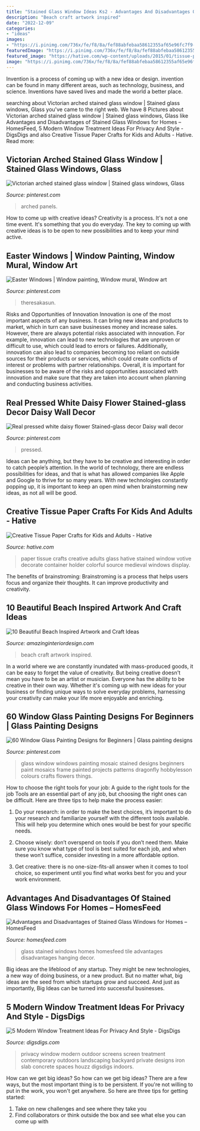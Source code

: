 ```yaml
---
title: "Stained Glass Window Ideas Ks2 - Advantages And Disadvantages Of Stained Glass Windows For Homes – Homesfeed"
description: "Beach craft artwork inspired"
date: "2022-12-09"
categories:
- "ideas"
images:
- "https://i.pinimg.com/736x/fe/f8/8a/fef88abfebaa58612355af65e96fc7f9--glass-painting-designs-painting-ideas-for-beginners.jpg"
featuredImage: "https://i.pinimg.com/736x/fe/f8/8a/fef88abfebaa58612355af65e96fc7f9--glass-painting-designs-painting-ideas-for-beginners.jpg"
featured_image: "https://hative.com/wp-content/uploads/2015/01/tissue-paper-crafts/5-tissue-paper-crafts.jpg"
image: "https://i.pinimg.com/736x/fe/f8/8a/fef88abfebaa58612355af65e96fc7f9--glass-painting-designs-painting-ideas-for-beginners.jpg"
---
```



Invention is a process of coming up with a new idea or design. invention can be found in many different areas, such as technology, business, and science. Inventions have saved lives and made the world a better place.

	

		
searching about Victorian arched stained glass window | Stained glass windows, Glass you've came to the right web. We have 8 Pictures about Victorian arched stained glass window | Stained glass windows, Glass like Advantages and Disadvantages of Stained Glass Windows for Homes – HomesFeed, 5 Modern Window Treatment Ideas For Privacy And Style - DigsDigs and also Creative Tissue Paper Crafts for Kids and Adults - Hative. Read more:
		
    
## Victorian Arched Stained Glass Window | Stained Glass Windows, Glass

<img loading=lazy src="https://i.pinimg.com/736x/00/8d/94/008d9405d6006c249bdcdbaf85221887.jpg" onerror="this.onerror=null;this.src='https://tse3.mm.bing.net/th?id=OIP.2p0vdTHeex05Fat1CMolYgHaJ3&amp;pid=15.1';" alt="Victorian arched stained glass window | Stained glass windows, Glass">

_Source: pinterest.com_

>arched panels. 

	

How to come up with creative ideas?
Creativity is a process. It's not a one time event. It's something that you do everyday. The key to coming up with creative ideas is to be open to new possibilities and to keep your mind active.

    
## Easter Windows | Window Painting, Window Mural, Window Art

<img loading=lazy src="https://i.pinimg.com/736x/1d/6c/20/1d6c200197612ce60792e99f1f9be9f4.jpg" onerror="this.onerror=null;this.src='https://tse1.mm.bing.net/th?id=OIP.11CcjhUVCwQl88HiSF42OAHaFj&amp;pid=15.1';" alt="Easter Windows | Window painting, Window mural, Window art">

_Source: pinterest.com_

>theresakasun. 

	

Risks and Opportunities of Innovation
Innovation is one of the most important aspects of any business. It can bring new ideas and products to market, which in turn can save businesses money and increase sales. However, there are always potential risks associated with innovation. For example, innovation can lead to new technologies that are unproven or difficult to use, which could lead to errors or failures. Additionally, innovation can also lead to companies becoming too reliant on outside sources for their products or services, which could create conflicts of interest or problems with partner relationships. Overall, it is important for businesses to be aware of the risks and opportunities associated with innovation and make sure that they are taken into account when planning and conducting business activities.

    
## Real Pressed White Daisy Flower Stained-glass Decor Daisy Wall Decor

<img loading=lazy src="https://i.pinimg.com/736x/da/96/bc/da96bceb67c6ae1c67cd4eba53c54583.jpg" onerror="this.onerror=null;this.src='https://tse3.mm.bing.net/th?id=OIP.QdUZfA_meqyDqduu4Vy8eQHaI0&amp;pid=15.1';" alt="Real pressed white daisy flower Stained-glass decor Daisy wall decor">

_Source: pinterest.com_

>pressed. 

	

Ideas can be anything, but they have to be creative and interesting in order to catch people’s attention. In the world of technology, there are endless possibilities for ideas, and that is what has allowed companies like Apple and Google to thrive for so many years. With new technologies constantly popping up, it is important to keep an open mind when brainstorming new ideas, as not all will be good.

    
## Creative Tissue Paper Crafts For Kids And Adults - Hative

<img loading=lazy src="https://hative.com/wp-content/uploads/2015/01/tissue-paper-crafts/5-tissue-paper-crafts.jpg" onerror="this.onerror=null;this.src='https://tse2.mm.bing.net/th?id=OIP.2Rr-L-jBv3a80X69Jww6oQHaMj&amp;pid=15.1';" alt="Creative Tissue Paper Crafts for Kids and Adults - Hative">

_Source: hative.com_

>paper tissue crafts creative adults glass hative stained window votive decorate container holder colorful source medieval windows display. 

	

The benefits of brainstroming:
Brainstroming is a process that helps users focus and organize their thoughts. It can improve productivity and creativity.

    
## 10 Beautiful Beach Inspired Artwork And Craft Ideas

<img loading=lazy src="http://www.amazinginteriordesign.com/wp-content/uploads/2017/07/10-Beautiful-Beach-Inspired-Artwork-and-Craft-Ideas-fi.jpg" onerror="this.onerror=null;this.src='https://tse2.mm.bing.net/th?id=OIP.-et0juEE7lJSgAFa4nU8DwHaJ4&amp;pid=15.1';" alt="10 Beautiful Beach Inspired Artwork and Craft Ideas">

_Source: amazinginteriordesign.com_

>beach craft artwork inspired. 

	

In a world where we are constantly inundated with mass-produced goods, it can be easy to forget the value of creativity. But being creative doesn't mean you have to be an artist or musician. Everyone has the ability to be creative in their own way. Whether it's coming up with new ideas for your business or finding unique ways to solve everyday problems, harnessing your creativity can make your life more enjoyable and enriching.

    
## 60 Window Glass Painting Designs For Beginners | Glass Painting Designs

<img loading=lazy src="https://i.pinimg.com/736x/fe/f8/8a/fef88abfebaa58612355af65e96fc7f9--glass-painting-designs-painting-ideas-for-beginners.jpg" onerror="this.onerror=null;this.src='https://tse3.mm.bing.net/th?id=OIP.z_KxAlLX3FA3F5O3KX7i-wHaNO&amp;pid=15.1';" alt="60 Window Glass Painting Designs for Beginners | Glass painting designs">

_Source: pinterest.com_

>glass window windows painting mosaic stained designs beginners paint mosaics frame painted projects patterns dragonfly hobbylesson colours crafts flowers things. 

	

How to choose the right tools for your job: A guide to the right tools for the job
Tools are an essential part of any job, but choosing the right ones can be difficult. Here are three tips to help make the process easier:
1. Do your research: in order to make the best choices, it’s important to do your research and familiarize yourself with the different tools available. This will help you determine which ones would be best for your specific needs.

2. Choose wisely: don’t overspend on tools if you don’t need them. Make sure you know what type of tool is best suited for each job, and when these won’t suffice, consider investing in a more affordable option.

3. Get creative: there is no one-size-fits-all answer when it comes to tool choice, so experiment until you find what works best for you and your work environment.

    
## Advantages And Disadvantages Of Stained Glass Windows For Homes – HomesFeed

<img loading=lazy src="https://homesfeed.com/wp-content/uploads/2015/09/stained-glass-windows-for-homes-abstract-blue-stained-glass-windows-for-bedroom-classic-hanging-lamps-flower-pot-accent-natural-porcelaine-floor-hanging-pictures.jpg" onerror="this.onerror=null;this.src='https://tse1.mm.bing.net/th?id=OIP.0cnB8aXGu1R9XiB42UmdlgHaKr&amp;pid=15.1';" alt="Advantages and Disadvantages of Stained Glass Windows for Homes – HomesFeed">

_Source: homesfeed.com_

>glass stained windows homes homesfeed tile advantages disadvantages hanging decor. 

	

Big ideas are the lifeblood of any startup. They might be new technologies, a new way of doing business, or a new product. But no matter what, big ideas are the seed from which startups grow and succeed. And just as importantly, Big Ideas can be turned into successful businesses.

    
## 5 Modern Window Treatment Ideas For Privacy And Style - DigsDigs

<img loading=lazy src="http://www.digsdigs.com/photos/modern-window-treatment-ideas-for-privacy-and-style-9-554x831.png" onerror="this.onerror=null;this.src='https://tse2.mm.bing.net/th?id=OIP.sCgaJzf591h1xB3p45BgfwHaLH&amp;pid=15.1';" alt="5 Modern Window Treatment Ideas For Privacy And Style - DigsDigs">

_Source: digsdigs.com_

>privacy window modern outdoor screens screen treatment contemporary outdoors landscaping backyard private designs iron slab concrete spaces houzz digsdigs indoors. 

	

How can we get big ideas?
So how can we get big ideas? There are a few ways, but the most important thing is to be persistent. If you're not willing to put in the work, you won't get anywhere. So here are three tips for getting started: 
1. Take on new challenges and see where they take you 
2. Find collaborators or think outside the box and see what else you can come up with 

